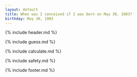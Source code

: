 ```yaml
---
layout: default
title: When was I conceived if I was born on May 30, 1903?
birthday: May 30, 1903
---
```


{% include header.md %}

{% include guess.md %}

{% include calculate.md %}

{% include safety.md %}

{% include footer.md %}



